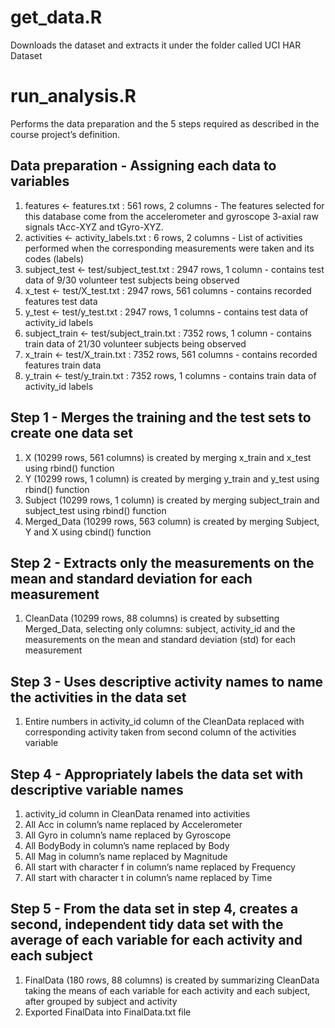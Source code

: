 # get_data.R 
Downloads the dataset and extracts it under the folder called UCI HAR Dataset

# run_analysis.R 
Performs the data preparation and the 5 steps required as described in the course project’s definition.

## Data preparation - Assigning each data to variables
1. features <- features.txt : 561 rows, 2 columns - The features selected for this database come from the accelerometer and gyroscope 3-axial raw signals tAcc-XYZ and tGyro-XYZ.
2. activities <- activity_labels.txt : 6 rows, 2 columns - List of activities performed when the corresponding measurements were taken and its codes (labels)
3. subject_test <- test/subject_test.txt : 2947 rows, 1 column - contains test data of 9/30 volunteer test subjects being observed
4. x_test <- test/X_test.txt : 2947 rows, 561 columns - contains recorded features test data
5. y_test <- test/y_test.txt : 2947 rows, 1 columns - contains test data of activity_id labels
6. subject_train <- test/subject_train.txt : 7352 rows, 1 column - contains train data of 21/30 volunteer subjects being observed
7. x_train <- test/X_train.txt : 7352 rows, 561 columns - contains recorded features train data
8. y_train <- test/y_train.txt : 7352 rows, 1 columns - contains train data of activity_id labels

## Step 1 - Merges the training and the test sets to create one data set
1. X (10299 rows, 561 columns) is created by merging x_train and x_test using rbind() function
2. Y (10299 rows, 1 column) is created by merging y_train and y_test using rbind() function
3. Subject (10299 rows, 1 column) is created by merging subject_train and subject_test using rbind() function
4. Merged_Data (10299 rows, 563 column) is created by merging Subject, Y and X using cbind() function

## Step 2 - Extracts only the measurements on the mean and standard deviation for each measurement
1. CleanData (10299 rows, 88 columns) is created by subsetting Merged_Data, selecting only columns: subject, activity_id and the measurements on the mean and standard deviation (std) for each measurement

## Step 3 - Uses descriptive activity names to name the activities in the data set
1. Entire numbers in activity_id column of the CleanData replaced with corresponding activity taken from second column of the activities variable

## Step 4 - Appropriately labels the data set with descriptive variable names
1. activity_id column in CleanData renamed into activities
2. All Acc in column’s name replaced by Accelerometer
3. All Gyro in column’s name replaced by Gyroscope
4. All BodyBody in column’s name replaced by Body
5. All Mag in column’s name replaced by Magnitude
6. All start with character f in column’s name replaced by Frequency
7. All start with character t in column’s name replaced by Time

## Step 5 - From the data set in step 4, creates a second, independent tidy data set with the average of each variable for each activity and each subject
1. FinalData (180 rows, 88 columns) is created by summarizing CleanData taking the means of each variable for each activity and each subject, after grouped by subject and activity
2. Exported FinalData into FinalData.txt file
